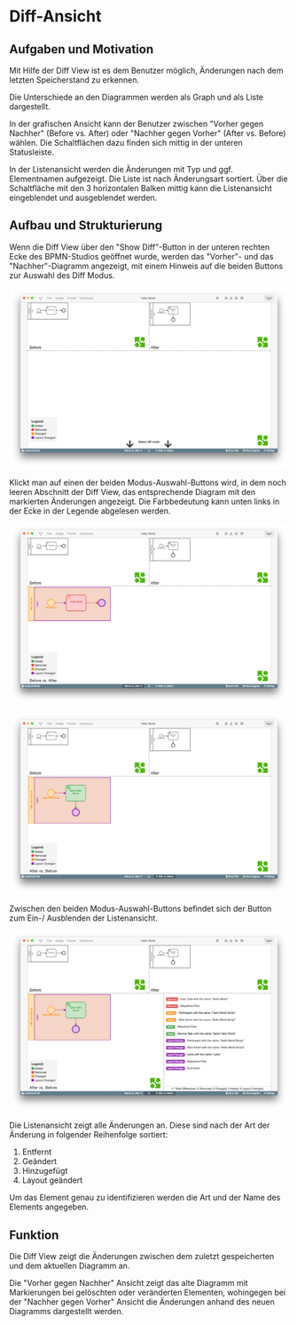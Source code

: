# Diff-Ansicht

## Aufgaben und Motivation

Mit Hilfe der Diff View ist es dem Benutzer möglich, Änderungen nach dem letzten
Speicherstand zu erkennen.

Die Unterschiede an den Diagrammen werden als Graph und als Liste dargestellt.

In der grafischen Ansicht kann der Benutzer zwischen "Vorher gegen Nachher"
(Before vs. After) oder "Nachher gegen Vorher" (After vs. Before) wählen. Die
Schaltflächen dazu finden sich mittig in der unteren Statusleiste.

In der Listenansicht werden die Änderungen mit Typ und ggf. Elementnamen
aufgezeigt. Die Liste ist nach Änderungsart sortiert. Über die Schaltfläche mit
den 3 horizontalen Balken mittig kann die Listenansicht eingeblendet und
ausgeblendet werden.

## Aufbau und Strukturierung

Wenn die Diff View über den "Show Diff"-Button in der unteren rechten Ecke
des BPMN-Studios geöffnet wurde, werden das "Vorher"- und das "Nachher"-Diagramm
angezeigt, mit einem Hinweis auf die beiden Buttons zur Auswahl des Diff Modus.


![Diff View Startansicht](./images/diff-view-start.png)

Klickt man auf einen der beiden Modus-Auswahl-Buttons wird, in dem noch leeren
Abschnitt der Diff View, das entsprechende Diagram mit den markierten Änderungen
angezeigt.
Die Farbbedeutung kann unten links in der Ecke in der Legende abgelesen
werden.

![Vorher zu Nachher](./images/diff-view-vorher.png)

![Nachher zu Vorher](./images/diff-view-nachher.png)

Zwischen den beiden Modus-Auswahl-Buttons befindet sich der Button zum Ein-/
Ausblenden der Listenansicht.

![Listenansicht](./images/diff-view-change-list.png)

Die Listenansicht zeigt alle Änderungen an. Diese sind nach der Art
der Änderung in folgender Reihenfolge sortiert:

1. Entfernt
1. Geändert
1. Hinzugefügt
1. Layout geändert

Um das Element genau zu identifizieren werden die Art und der Name des
Elements angegeben.

## Funktion

Die Diff View zeigt die Änderungen zwischen dem zuletzt gespeicherten und dem
aktuellen Diagramm an.

Die "Vorher gegen Nachher" Ansicht zeigt das alte Diagramm mit Markierungen bei
gelöschten oder veränderten Elementen, wohingegen bei der "Nachher gegen Vorher"
Ansicht die Änderungen anhand des neuen Diagramms dargestellt werden.
